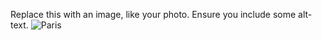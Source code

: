 Replace this with an image, like your photo. Ensure you include some alt-text.
![Paris](https://swiftkey.com/images/misc/stores/app/en.png)
